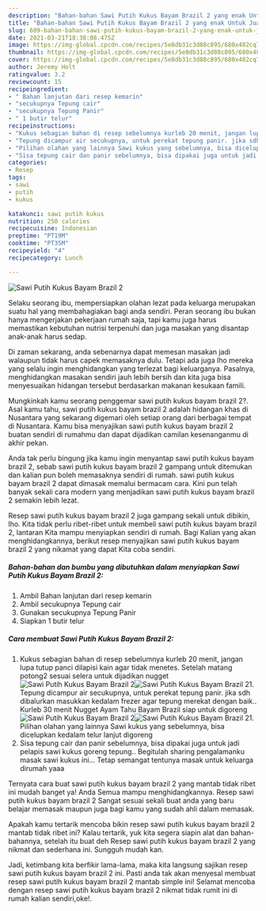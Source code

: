 ```yaml
---
description: "Bahan-bahan Sawi Putih Kukus Bayam Brazil 2 yang enak Untuk Jualan"
title: "Bahan-bahan Sawi Putih Kukus Bayam Brazil 2 yang enak Untuk Jualan"
slug: 609-bahan-bahan-sawi-putih-kukus-bayam-brazil-2-yang-enak-untuk-jualan
date: 2021-03-21T18:38:08.475Z
image: https://img-global.cpcdn.com/recipes/5e8db31c3d88c895/680x482cq70/sawi-putih-kukus-bayam-brazil-2-foto-resep-utama.jpg
thumbnail: https://img-global.cpcdn.com/recipes/5e8db31c3d88c895/680x482cq70/sawi-putih-kukus-bayam-brazil-2-foto-resep-utama.jpg
cover: https://img-global.cpcdn.com/recipes/5e8db31c3d88c895/680x482cq70/sawi-putih-kukus-bayam-brazil-2-foto-resep-utama.jpg
author: Jeremy Holt
ratingvalue: 3.2
reviewcount: 15
recipeingredient:
- " Bahan lanjutan dari resep kemarin"
- "secukupnya Tepung cair"
- "secukupnya Tepung Panir"
- " 1 butir telur"
recipeinstructions:
- "Kukus sebagian bahan di resep sebelumnya kurleb 20 menit, jangan lupa tutup panci dilapisi kain agar tidak menetes. Setelah matang potong2 sesuai selera untuk dijadikan nugget"
- "Tepung dicampur air secukupnya, untuk perekat tepung panir. jika sdh dibalurkan masukkan kedalam frezer agar tepung merekat dengan baik.. Kurleb 30 menit Nugget Ayam Tahu Bayam Brazil siap untuk digoreng"
- "Pilihan olahan yang lainnya Sawi kukus yang sebelumnya, bisa dicelupkan kedalam telur lanjut digoreng"
- "Sisa tepung cair dan panir sebelumnya, bisa dipakai juga untuk jadi pelapis sawi kukus goreng tepung.. Begitulah sharing pengalamanku masak sawi kukus ini... Tetap semangat tentunya masak untuk keluarga dirumah yaaa"
categories:
- Resep
tags:
- sawi
- putih
- kukus

katakunci: sawi putih kukus 
nutrition: 250 calories
recipecuisine: Indonesian
preptime: "PT19M"
cooktime: "PT35M"
recipeyield: "4"
recipecategory: Lunch

---
```



![Sawi Putih Kukus Bayam Brazil 2](https://img-global.cpcdn.com/recipes/5e8db31c3d88c895/680x482cq70/sawi-putih-kukus-bayam-brazil-2-foto-resep-utama.jpg)

Selaku seorang ibu, mempersiapkan olahan lezat pada keluarga merupakan suatu hal yang membahagiakan bagi anda sendiri. Peran seorang ibu bukan hanya mengerjakan pekerjaan rumah saja, tapi kamu juga harus memastikan kebutuhan nutrisi terpenuhi dan juga masakan yang disantap anak-anak harus sedap.

Di zaman  sekarang, anda sebenarnya dapat memesan masakan jadi walaupun tidak harus capek memasaknya dulu. Tetapi ada juga lho mereka yang selalu ingin menghidangkan yang terlezat bagi keluarganya. Pasalnya, menghidangkan masakan sendiri jauh lebih bersih dan kita juga bisa menyesuaikan hidangan tersebut berdasarkan makanan kesukaan famili. 



Mungkinkah kamu seorang penggemar sawi putih kukus bayam brazil 2?. Asal kamu tahu, sawi putih kukus bayam brazil 2 adalah hidangan khas di Nusantara yang sekarang digemari oleh setiap orang dari berbagai tempat di Nusantara. Kamu bisa menyajikan sawi putih kukus bayam brazil 2 buatan sendiri di rumahmu dan dapat dijadikan camilan kesenanganmu di akhir pekan.

Anda tak perlu bingung jika kamu ingin menyantap sawi putih kukus bayam brazil 2, sebab sawi putih kukus bayam brazil 2 gampang untuk ditemukan dan kalian pun boleh memasaknya sendiri di rumah. sawi putih kukus bayam brazil 2 dapat dimasak memalui bermacam cara. Kini pun telah banyak sekali cara modern yang menjadikan sawi putih kukus bayam brazil 2 semakin lebih lezat.

Resep sawi putih kukus bayam brazil 2 juga gampang sekali untuk dibikin, lho. Kita tidak perlu ribet-ribet untuk membeli sawi putih kukus bayam brazil 2, lantaran Kita mampu menyiapkan sendiri di rumah. Bagi Kalian yang akan menghidangkannya, berikut resep menyajikan sawi putih kukus bayam brazil 2 yang nikamat yang dapat Kita coba sendiri.

<!--inarticleads1-->

##### Bahan-bahan dan bumbu yang dibutuhkan dalam menyiapkan Sawi Putih Kukus Bayam Brazil 2:

1. Ambil  Bahan lanjutan dari resep kemarin
1. Ambil secukupnya Tepung cair
1. Gunakan secukupnya Tepung Panir
1. Siapkan  1 butir telur




<!--inarticleads2-->

##### Cara membuat Sawi Putih Kukus Bayam Brazil 2:

1. Kukus sebagian bahan di resep sebelumnya kurleb 20 menit, jangan lupa tutup panci dilapisi kain agar tidak menetes. Setelah matang potong2 sesuai selera untuk dijadikan nugget
<img src="https://img-global.cpcdn.com/steps/efbe7e9ac7b28db7/160x128cq70/sawi-putih-kukus-bayam-brazil-2-langkah-memasak-1-foto.jpg" alt="Sawi Putih Kukus Bayam Brazil 2"><img src="https://img-global.cpcdn.com/steps/7716b726d6d5a2f7/160x128cq70/sawi-putih-kukus-bayam-brazil-2-langkah-memasak-1-foto.jpg" alt="Sawi Putih Kukus Bayam Brazil 2">1. Tepung dicampur air secukupnya, untuk perekat tepung panir. jika sdh dibalurkan masukkan kedalam frezer agar tepung merekat dengan baik.. Kurleb 30 menit Nugget Ayam Tahu Bayam Brazil siap untuk digoreng
<img src="https://img-global.cpcdn.com/steps/389323331dd4b9b3/160x128cq70/sawi-putih-kukus-bayam-brazil-2-langkah-memasak-2-foto.jpg" alt="Sawi Putih Kukus Bayam Brazil 2"><img src="https://img-global.cpcdn.com/steps/cbf038f378459aaf/160x128cq70/sawi-putih-kukus-bayam-brazil-2-langkah-memasak-2-foto.jpg" alt="Sawi Putih Kukus Bayam Brazil 2">1. Pilihan olahan yang lainnya Sawi kukus yang sebelumnya, bisa dicelupkan kedalam telur lanjut digoreng
1. Sisa tepung cair dan panir sebelumnya, bisa dipakai juga untuk jadi pelapis sawi kukus goreng tepung.. Begitulah sharing pengalamanku masak sawi kukus ini... Tetap semangat tentunya masak untuk keluarga dirumah yaaa




Ternyata cara buat sawi putih kukus bayam brazil 2 yang mantab tidak ribet ini mudah banget ya! Anda Semua mampu menghidangkannya. Resep sawi putih kukus bayam brazil 2 Sangat sesuai sekali buat anda yang baru belajar memasak maupun juga bagi kamu yang sudah ahli dalam memasak.

Apakah kamu tertarik mencoba bikin resep sawi putih kukus bayam brazil 2 mantab tidak ribet ini? Kalau tertarik, yuk kita segera siapin alat dan bahan-bahannya, setelah itu buat deh Resep sawi putih kukus bayam brazil 2 yang nikmat dan sederhana ini. Sungguh mudah kan. 

Jadi, ketimbang kita berfikir lama-lama, maka kita langsung sajikan resep sawi putih kukus bayam brazil 2 ini. Pasti anda tak akan menyesal membuat resep sawi putih kukus bayam brazil 2 mantab simple ini! Selamat mencoba dengan resep sawi putih kukus bayam brazil 2 nikmat tidak rumit ini di rumah kalian sendiri,oke!.


